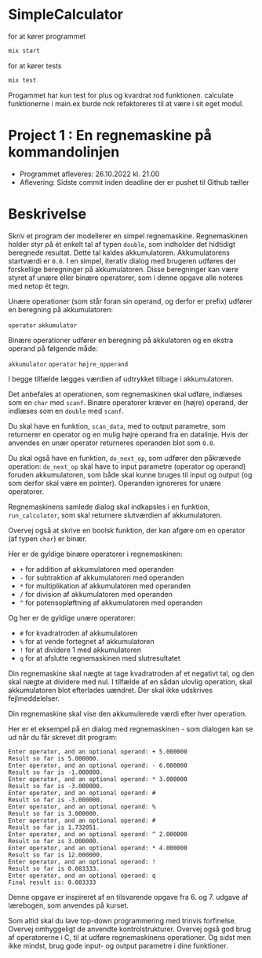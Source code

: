 # SimpleCalculator

for at kører programmet
```bash
mix start
```

for at kører tests
```bash
mix test
```

Progammet har kun test for plus og kvardrat rod funktionen.
calculate funktionerne i main.ex burde nok refaktoreres til at være i sit eget modul.

# Project 1 : En regnemaskine på kommandolinjen
- Programmet afleveres: 26.10.2022 kl. 21.00
- Aflevering: Sidste commit inden deadline der er pushet til Github tæller

# Beskrivelse
Skriv et program der modellerer en simpel regnemaskine. 
Regnemaskinen holder styr på ét enkelt tal af typen `double`, som indholder det hidtidigt beregnede resultat. 
Dette tal kaldes akkumulatoren. 
Akkumulatorens startværdi er `0.0`. 
I en simpel, iterativ dialog med brugeren udføres der forskellige beregninger på akkumulatoren. 
Disse beregninger kan være styret af unære eller binære operatorer, som i denne opgave alle noteres med netop ét tegn.

Unære operationer (som står foran sin operand, og derfor er prefix) udfører en beregning på akkumulatoren:

`operator` `akkumulator`

Binære operationer udfører en beregning på akkulatoren og en ekstra operand på følgende måde:

`akkumulator` `operator` `højre_opperand`

I begge tilfælde lægges værdien af udtrykket tilbage i akkumulatoren.

Det anbefales at operationen, som regnemaskinen skal udføre, indlæses som en `char` med `scanf`. 
Binære operatorer kræver en (højre) operand, der indlæses som en `double` med `scanf`.

Du skal have en funktion, `scan_data`, med to output parametre, som returnerer en operator og en mulig højre operand fra en datalinje. 
Hvis der anvendes en unær operator returneres operanden blot som `0.0`.

Du skal også have en funktion, `do_next_op`, som udfører den påkrævede operation: `do_next_op` skal have to input parametre (operator og operand) foruden akkumulatoren, som både skal kunne bruges til input og output (og som derfor skal være en pointer). 
Operanden ignoreres for unære operatorer.

Regnemaskinens samlede dialog skal indkapsles i en funktion, `run_calculator`, som skal returnere slutværdien af akkumulatoren.

Overvej også at skrive en boolsk funktion, der kan afgøre om en operator (af typen `char`) er binær.

Her er de gyldige binære operatorer i regnemaskinen:

- `+`    for addition af akkumulatoren med operanden
- `-`    for subtraktion af akkumulatoren med operanden
- `*`    for multiplikation af akkumulatoren med operanden
- `/`    for division af akkumulatoren med operanden
- `^`    for potensopløftning af akkumulatoren med operanden

Og her er de gyldige unære operatorer:

- `#`    for kvadratroden af akkumulatoren
- `%`    for at vende fortegnet af akkumulatoren
- `!`    for at dividere 1 med akkumulatoren
- `q`    for at afslutte regnemaskinen med slutresultatet

Din regnemaskine skal nægte at tage kvadratroden af et negativt tal, og den skal nægte at dividere med nul. 
I tilfælde af en sådan ulovlig operation, skal akkumulatoren blot efterlades uændret. 
Der skal ikke udskrives fejlmeddelelser.

Din regnemaskine skal vise den akkumulerede værdi efter hver operation.

Her er et eksempel på en dialog med regnemaskinen - som dialogen kan se ud når du får skrevet dit program:

```shell
Enter operator, and an optional operand: + 5.000000
Result so far is 5.000000.
Enter operator, and an optional operand: - 6.000000
Result so far is -1.000000.
Enter operator, and an optional operand: * 3.000000
Result so far is -3.000000.
Enter operator, and an optional operand: #
Result so far is -3.000000.
Enter operator, and an optional operand: %
Result so far is 3.000000.
Enter operator, and an optional operand: #
Result so far is 1.732051.
Enter operator, and an optional operand: ^ 2.000000
Result so far is 3.000000.
Enter operator, and an optional operand: * 4.000000
Result so far is 12.000000.
Enter operator, and an optional operand: !
Result so far is 0.083333.
Enter operator, and an optional operand: q
Final result is: 0.083333
```

Denne opgave er inspireret af en tilsvarende opgave fra 6. og 7. udgave af lærebogen, som anvendes på kurset.

Som altid skal du lave top-down programmering med trinvis forfinelse. 
Overvej omhyggeligt de anvendte kontrolstrukturer. 
Overvej også god brug af operatorerne i C, til at udføre regnemaskinens operationer. 
Og sidst men ikke mindst, brug gode input- og output parametre i dine funktioner.
